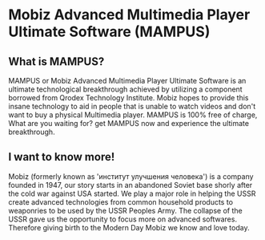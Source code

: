 # Mobiz Advanced Multimedia Player Ultimate Software (MAMPUS)
## What is MAMPUS?

MAMPUS or Mobiz Advanced Multimedia Player Ultimate Software is an ultimate technological breakthrough achieved by utilizing a component borrowed from Qrodex Technology Institute. Mobiz hopes to provide this insane technology to aid in people that is unable to watch videos and don't want to buy a physical Multimedia player. MAMPUS is 100% free of charge, What are you waiting for? get MAMPUS now and experience the ultimate breakthrough.

## I want to know more!

Mobiz (formerly known as 'институт улучшения человека') is a company founded in 1947, our story starts in an abandoned Soviet base shorly after the cold war against USA started. We play a major role in helping the USSR create advanced technologies from common household products to weaponries to be used by the USSR Peoples Army. The collapse of the USSR gave us the opportunity to focus more on advanced softwares. Therefore giving birth to the Modern Day Mobiz we know and love today.
